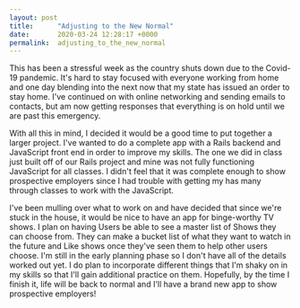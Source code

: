 ```yaml
---
layout: post
title:      "Adjusting to the New Normal"
date:       2020-03-24 12:28:17 +0000
permalink:  adjusting_to_the_new_normal
---
```



This has been a stressful week as the country shuts down due to the Covid-19 pandemic. It's hard to stay focused with everyone working from home and one day blending into the next now that my state has issued an order to stay home.  I've continued on with online networking and sending emails to contacts, but am now getting responses that everything is on hold until we are past this emergency.

With all this in mind, I decided it would be a good time to put together a larger project. I've wanted to do a complete app with a Rails backend and JavaScript front end in order to improve my skills. The one we did in class just built off of our Rails project and mine was not fully functioning JavaScript for all classes.  I didn't feel that it was complete enough to show prospective employers since I had trouble with getting my has many through classes to work with the JavaScript.

I've been mulling over what to work on and have decided that since we're stuck in the house, it would be nice to have an app for binge-worthy TV shows. I plan on having Users be able to see a master list of Shows they can choose from. They can make a bucket list of what they want to watch in the future and Like shows once they've seen them to help other users choose.  I'm still in the early planning phase so I don't have all of the details worked out yet. I do plan to incorporate different things that I'm shaky on in my skills so that I'll gain additional practice on them. Hopefully, by the time I finish it, life will be back to normal and I'll have a brand new app to show prospective employers!


